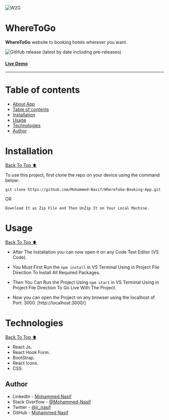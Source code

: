 ![W2G](https://cdn.discordapp.com/attachments/922906707573747803/1075497145089663046/logo-color.png?raw=true)

# WhereToGo

**WhereToGo** website to booking hotels wherever you want.

![GitHub release (latest by date including pre-releases)](https://img.shields.io/github/v/release/navendu-pottekkat/awesome-readme?include_prereleases)

#### [Live Demo](https://mohammed-nasif.github.io/WhereToGo-Booking-App/)
---

# Table of contents

- [About App](#wheretogo)
- [Table of contents](#table-of-contents)
- [Installation](#installation)
- [Usage](#usage)
- [Technologies](#technologies)
- [Author](#author)

# Installation

[Back To Top ⬆️](#table-of-contents)

To use this project, first clone the repo on your device using the command below:

`git clone https://github.com/Mohammed-Nasif/WhereToGo-Booking-App.git`

OR

`Download It as Zip File and Then UnZip It on Your Local Machine.`

# Usage

[Back To Top ⬆️](#table-of-contents)

- After The Installation you can now open it on any Code Text Editor (VS Code).

- You Must First Run the `npm install` in VS Terminal Using in Project File Direction To Install All Required Packages.

- Then You Can Run the Project Using `npm start` in VS Terminal Using in Project File Direction To Go Live With The Project.

- Now you can open the Project on any browser using the localhost of Port: 3000. [http://localhost:3000/]

# Technologies

[Back To Top ⬆️](#table-of-contents)

- React Js.
- React Hook Form.
- BootStrap.
- React Icons.
- CSS.

## Author

- LinkedIn - [Mohammed Nasif](https://www.linkedin.com/in/mohammednasif/)
- Stack Overflow - [@Mohammed-Nasif](https://stackoverflow.com/users/18315357/mohammed-nasif)
- Twitter - [@jr_nasif](https://twitter.com/jr_nasif)
- GitHub - [Mohammed Nasif](https://github.com/Mohammed-Nasif)

